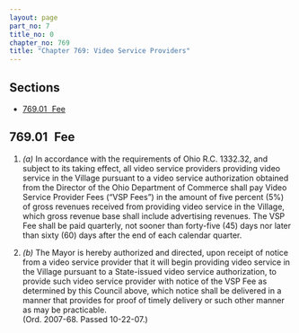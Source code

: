 ```yaml
---
layout: page
part_no: 7
title_no: 0
chapter_no: 769
title: "Chapter 769: Video Service Providers"
---
```


## Sections

* [769.01   Fee](#76901-fee)

## 769.01   Fee

1. _(a)_ In accordance with the requirements of Ohio R.C. 1332.32, and subject
to its taking effect, all video service providers providing video service in the
Village pursuant to a video service authorization obtained from the Director of
the Ohio Department of Commerce shall pay Video Service Provider Fees (“VSP
Fees”) in the amount of five percent (5%) of gross revenues received from
providing video service in the Village, which gross revenue base shall include
advertising revenues. The VSP Fee shall be paid quarterly, not sooner than
forty-five (45) days nor later than sixty (60) days after the end of each
calendar quarter.

2. _(b)_ The Mayor is hereby authorized and directed, upon receipt of notice
from a video service provider that it will begin providing video service in the
Village pursuant to a State-issued video service authorization, to provide such
video service provider with notice of the VSP Fee as determined by this Council
above, which notice shall be delivered in a manner that provides for proof of
timely delivery or such other manner as may be practicable.  
(Ord. 2007-68. Passed 10-22-07.)
